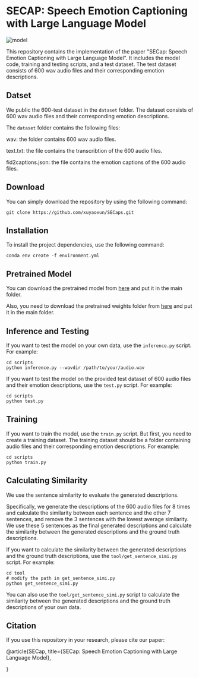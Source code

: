 # SECAP: Speech Emotion Captioning with Large Language Model

![model](picture/model.png)

This repository contains the implementation of the paper "SECap: Speech Emotion Captioning with Large Language Model". It includes the model code, training and testing scripts, and a test dataset. The test dataset consists of 600 wav audio files and their corresponding emotion descriptions.

## Datset
We public the 600-test dataset in the `dataset` folder. The dataset consists of 600 wav audio files and their corresponding emotion descriptions. 

The `dataset` folder contains the following files:

wav: the folder contains 600 wav audio files.

text.txt: the file contains the transcribtion of the 600 audio files.

fid2captions.json: the file contains the emotion captions of the 600 audio files.

## Download
You can simply download the repository by using the following command:

```
git clone https://github.com/xuyaoxun/SECaps.git
```

## Installation

To install the project dependencies, use the following command:
```
conda env create -f environment.yml
```

## Pretrained Model
You can download the pretrained model from [here](https://pan.quark.cn/s/1c3deee6cd68) and put it in the main folder.

Also, you need to download the pretrained weights folder from [here](https://pan.quark.cn/s/53891d06c3db) and put it in the main folder.

## Inference and Testing

If you want to test the model on your own data, use the `inference.py` script. For example:

```
cd scripts
python inference.py --wavdir /path/to/your/audio.wav
```


If you want to test the model on the provided test dataset of 600 audio files and their emotion descriptions, use the `test.py` script. For example:

```
cd scripts
python test.py 
```


## Training

If you want to train the model, use the `train.py` script. But first, you need to create a training dataset. The training dataset should be a folder containing audio files and their corresponding emotion descriptions.
For example:

```
cd scripts
python train.py 
```


## Calculating Similarity
We use the sentence similarity to evaluate the generated descriptions.

Specifically, we generate the descriptions of the 600 audio files for 8 times and calculate the similarity between each sentence and the other 7 sentences, and remove the 3 sentences with the lowest average similarity. We use these 5 sentences as the final generated descriptions and calculate the similarity between the generated descriptions and the ground truth descriptions.

If you want to calculate the similarity between the generated descriptions and the ground truth descriptions, use the `tool/get_sentence_simi.py` script. For example:

```
cd tool
# modify the path in get_sentence_simi.py
python get_sentence_simi.py
```

You can also use the `tool/get_sentence_simi.py` script to calculate the similarity between the generated descriptions and the ground truth descriptions of your own data. 
## Citation

If you use this repository in your research, please cite our paper:

@article{SECap,
  title={SECap: Speech Emotion Captioning with Large Language Model},
  
}

